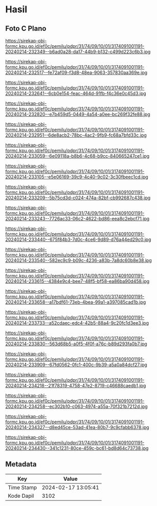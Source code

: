 # Hasil

## Foto C Plano

https://sirekap-obj-formc.kpu.go.id/ef0c/pemilu/pdpr/31/74/09/10/01/3174091001191-20240214-232349--b6ad0a28-da17-44b9-b132-c499d223c6b3.jpg

https://sirekap-obj-formc.kpu.go.id/ef0c/pemilu/pdpr/31/74/09/10/01/3174091001191-20240214-232517--fe72af09-f3d8-48ea-9063-357830aa369e.jpg

https://sirekap-obj-formc.kpu.go.id/ef0c/pemilu/pdpr/31/74/09/10/01/3174091001191-20240214-232641--6cb0e154-feac-464d-91fb-f4c36e0c45d3.jpg

https://sirekap-obj-formc.kpu.go.id/ef0c/pemilu/pdpr/31/74/09/10/01/3174091001191-20240214-232820--e7b459d5-0449-4a54-a0ee-bc269f32fe88.jpg

https://sirekap-obj-formc.kpu.go.id/ef0c/pemilu/pdpr/31/74/09/10/01/3174091001191-20240214-232951--6de8acb2-78bc-4ac2-9fb9-fc68a7bfd33c.jpg

https://sirekap-obj-formc.kpu.go.id/ef0c/pemilu/pdpr/31/74/09/10/01/3174091001191-20240214-233059--6e09118a-b8b6-4c68-b9cc-840665247ce1.jpg

https://sirekap-obj-formc.kpu.go.id/ef0c/pemilu/pdpr/31/74/09/10/01/3174091001191-20240214-233105--e5e06169-39c9-4c40-9c02-3c30fbeec1cd.jpg

https://sirekap-obj-formc.kpu.go.id/ef0c/pemilu/pdpr/31/74/09/10/01/3174091001191-20240214-233209--5b75cd3d-c024-474a-82bf-cb992687c438.jpg

https://sirekap-obj-formc.kpu.go.id/ef0c/pemilu/pdpr/31/74/09/10/01/3174091001191-20240214-233243--7726ac33-06c2-4622-bd86-eea8c2ebcf71.jpg

https://sirekap-obj-formc.kpu.go.id/ef0c/pemilu/pdpr/31/74/09/10/01/3174091001191-20240214-233440--675f84b3-7d0c-4ce6-9d89-d76a44ed29c0.jpg

https://sirekap-obj-formc.kpu.go.id/ef0c/pemilu/pdpr/31/74/09/10/01/3174091001191-20240214-233540--582ec9c9-b09c-4236-a83b-7a8dc60b8e38.jpg

https://sirekap-obj-formc.kpu.go.id/ef0c/pemilu/pdpr/31/74/09/10/01/3174091001191-20240214-233615--4384e9c4-bee7-48f5-bf58-ea86ba90d458.jpg

https://sirekap-obj-formc.kpu.go.id/ef0c/pemilu/pdpr/31/74/09/10/01/3174091001191-20240214-233658--a17bdf61-73eb-4bea-99a1-a397085cad1b.jpg

https://sirekap-obj-formc.kpu.go.id/ef0c/pemilu/pdpr/31/74/09/10/01/3174091001191-20240214-233733--a52cdaec-edc4-42b5-88a4-9c20fc1d3ee3.jpg

https://sirekap-obj-formc.kpu.go.id/ef0c/pemilu/pdpr/31/74/09/10/01/3174091001191-20240214-233830--563d68b5-a0f5-4f0f-a76c-b89d293fa0b7.jpg

https://sirekap-obj-formc.kpu.go.id/ef0c/pemilu/pdpr/31/74/09/10/01/3174091001191-20240214-233909--67fd0562-0fc1-400c-9b39-a5a0a84dcf27.jpg

https://sirekap-obj-formc.kpu.go.id/ef0c/pemilu/pdpr/31/74/09/10/01/3174091001191-20240214-234218--21f78319-4758-47e2-8719-c46688caedb1.jpg

https://sirekap-obj-formc.kpu.go.id/ef0c/pemilu/pdpr/31/74/09/10/01/3174091001191-20240214-234258--ec302b10-c063-4974-a55a-70f321b7212d.jpg

https://sirekap-obj-formc.kpu.go.id/ef0c/pemilu/pdpr/31/74/09/10/01/3174091001191-20240214-234327--d8ed45ce-53ad-41ea-80b7-9c9cfabb6378.jpg

https://sirekap-obj-formc.kpu.go.id/ef0c/pemilu/pdpr/31/74/09/10/01/3174091001191-20240214-234430--341c1231-80ce-459c-bc61-bd8d64c73738.jpg


## Metadata

| Key        | Value               |
| ---------- | ------------------- |
| Time Stamp | 2024-02-17 13:05:41 |
| Kode Dapil | 3102                |



